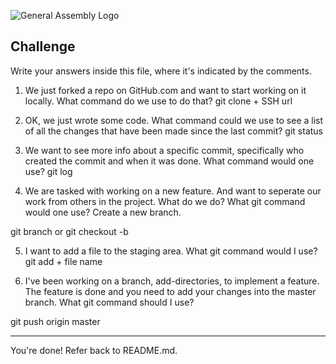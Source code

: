 ![General Assembly Logo](http://i.imgur.com/ke8USTq.png)

## Challenge

Write your answers inside this file, where it's indicated by the comments.

1. We just forked a repo on GitHub.com and want to start working on it locally. What command do we use to do that?
git clone + SSH url

2. OK, we just wrote some code. What command could we use to see a list of all the changes that have been made since the last commit?
git status

3. We want to see more info about a specific commit, specifically who created the commit and when it was done. What command would one use?
git log

4. We are tasked with working on a new feature. And want to seperate our work from others in the project. What do we do? What git command would one use?
Create a new branch.

git branch
or
git checkout -b

5. I want to add a file to the staging area. What git command would I use?
git add + file name

6. I've been working on a branch, add-directories, to implement a feature. The feature is done and you need to add your changes into the master branch. What git command should I use?

git push origin master


<hr>

You're done! Refer back to README.md.
